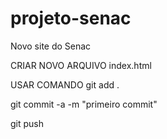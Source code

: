 # projeto-senac
Novo site do Senac


CRIAR NOVO ARQUIVO index.html

USAR COMANDO
git add .

git commit -a -m "primeiro commit"

git push
